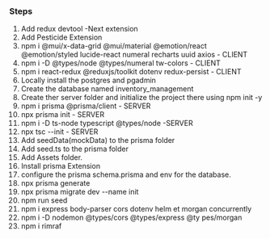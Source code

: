 ### Steps

1. Add redux devtool -Next extension
2. Add Pesticide Extension
3. npm i @mui/x-data-grid @mui/material @emotion/react @emotion/styled lucide-react numeral recharts uuid axios -  CLIENT 
4. npm i -D @types/node @types/numeral tw-colors -  CLIENT
5. npm i react-redux @reduxjs/toolkit dotenv redux-persist -  CLIENT
6. Locally install the postgres and pgadmin
7. Create the database named inventory_management
8. Create ther server folder and initialize the project there using npm init -y 
9. npm i prisma @prisma/client - SERVER
10. npx prisma init - SERVER
11. npm i -D ts-node typescript @types/node -SERVER
12. npx tsc --init - SERVER 
13. Add seedData(mockData) to the prisma folder
14. Add seed.ts to the prisma folder
15. Add Assets folder.
16. Install prisma Extension
17. configure the prisma schema.prisma and env for the database.
18. npx prisma generate
19. npx prisma migrate dev --name init
20. npm run seed
21. npm i express body-parser cors dotenv helm
et morgan concurrently
22. npm i -D nodemon @types/cors @types/express @ty
pes/morgan
23. npm i rimraf

